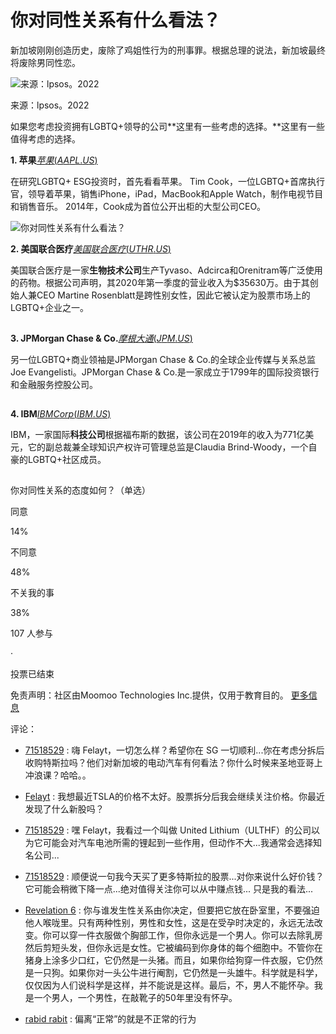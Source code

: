 # 你对同性关系有什么看法？

新加坡刚刚创造历史，废除了鸡姐性行为的刑事罪。根据总理的说法，新加坡最终将废除男同性恋。

![来源：lpsos。2022](https://ussnsimg.moomoo.com/151846312/editor_image/04b6ae021a5430ffa1fb8fb9e46f1450.jpg/thumb?imageMogr2/ignore-error/1/format/webp)

来源：lpsos。2022

如果您考虑投资拥有LGBTQ+领导的公司**这里有一些考虑的选择。**这里有一些值得考虑的选择。

**1\. 苹果**[$苹果 (AAPL.US)$](https://www.moomoo.com/hans/stock/AAPL-US?global_content=%7B%22promote_id%22%3A13764%2C%22sub_promote_id%22%3A61%7D)

在研究LGBTQ+ ESG投资时，首先看看苹果。 Tim Cook，一位LGBTQ+首席执行官，领导着苹果，销售iPhone，iPad，MacBook和Apple Watch，制作电视节目和销售音乐。 2014年，Cook成为首位公开出柜的大型公司CEO。

![你对同性关系有什么看法？](https://ussnsimg.moomoo.com/151846312/editor_image/121c999009ec3c9e8de4d71ea9a7f363.png/thumb?imageMogr2/ignore-error/1/format/webp)

**2\. 美国联合医疗**[$美国联合医疗 (UTHR.US)$](https://www.moomoo.com/hans/stock/UTHR-US?global_content=%7B%22promote_id%22%3A13764%2C%22sub_promote_id%22%3A61%7D)

美国联合医疗是一家**生物技术公司**生产Tyvaso、Adcirca和Orenitram等广泛使用的药物。根据公司声明，其2020年第一季度的营业收入为$35630万。由于其创始人兼CEO Martine Rosenblatt是跨性别女性，因此它被认定为股票市场上的LGBTQ+企业之一。

![你对同性关系有什么看法？](data:image/gif;base64,R0lGODlhAQABAIAAAAAAAP///yH5BAEAAAAALAAAAAABAAEAAAIBRAA7)

**3\. JPMorgan Chase & Co.**[$摩根大通 (JPM.US)$](https://www.moomoo.com/hans/stock/JPM-US?global_content=%7B%22promote_id%22%3A13764%2C%22sub_promote_id%22%3A61%7D)

另一位LGBTQ+商业领袖是JPMorgan Chase & Co.的全球企业传媒与关系总监Joe Evangelisti。JPMorgan Chase & Co.是一家成立于1799年的国际投资银行和金融服务控股公司。

![你对同性关系有什么看法？](data:image/gif;base64,R0lGODlhAQABAIAAAAAAAP///yH5BAEAAAAALAAAAAABAAEAAAIBRAA7)

**4\. IBM**[$IBM Corp (IBM.US)$](https://www.moomoo.com/hans/stock/IBM-US?global_content=%7B%22promote_id%22%3A13764%2C%22sub_promote_id%22%3A61%7D)

IBM，一家国际**科技公司**根据福布斯的数据，该公司在2019年的收入为771亿美元，它的副总裁兼全球知识产权许可管理总监是Claudia Brind-Woody，一个自豪的LGBTQ+社区成员。

![你对同性关系有什么看法？](data:image/gif;base64,R0lGODlhAQABAIAAAAAAAP///yH5BAEAAAAALAAAAAABAAEAAAIBRAA7)

你对同性关系的态度如何？（单选）

同意

14%

不同意

48%

不关我的事

38%

107 人参与

·  

投票已结束

免责声明：社区由Moomoo Technologies Inc.提供，仅用于教育目的。 [更多信息](javascript:;)

评论：

-   [71518529](https://www.moomoo.com/hans/community/profile/71518529) : 嗨 Felayt，一切怎么样？希望你在 SG 一切顺利...你在考虑分拆后收购特斯拉吗？他们对新加坡的电动汽车有何看法？你什么时候来圣地亚哥上冲浪课？哈哈。。
    
-   [Felayt](https://www.moomoo.com/hans/community/profile/felayt-102449330) : 我想最近TSLA的价格不太好。股票拆分后我会继续关注价格。你最近发现了什么新股吗？
    
-   [71518529](https://www.moomoo.com/hans/community/profile/71518529) : 嘿 Felayt，我看过一个叫做 United Lithium（ULTHF）的公司以为它可能会对汽车电池所需的锂起到一些作用，但动作不大...我通常会选择知名公司...
    
-   [71518529](https://www.moomoo.com/hans/community/profile/71518529) : 顺便说一句我今天买了更多特斯拉的股票...对你来说什么好价钱？它可能会稍微下降一点...绝对值得关注你可以从中赚点钱... 只是我的看法...
    
-   [Revelation 6](https://www.moomoo.com/hans/community/profile/revelation-6-70897568) : 你与谁发生性关系由你决定，但要把它放在卧室里，不要强迫他人喉咙里。只有两种性别，男性和女性，这是在受孕时决定的，永远无法改变。你可以穿一件衣服做个胸部工作，但你永远是一个男人。你可以去除乳房然后剪短头发，但你永远是女性。它被编码到你身体的每个细胞中。不管你在猪身上涂多少口红，它仍然是一头猪。而且，如果你给狗穿一件衣服，它仍然是一只狗。如果你对一头公牛进行阉割，它仍然是一头雄牛。科学就是科学，仅仅因为人们说科学是这样，并不能说是这样。最后，不，男人不能怀孕。我是一个男人，一个男性，在敲靴子的50年里没有怀孕。
    
-   [rabid rabit](https://www.moomoo.com/hans/community/profile/rabid-rabit-70972428) : 偏离“正常”的就是不正常的行为